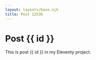 ```yaml
---
layout: layouts/base.njk
title: Post 12536
---
```


# Post {{ id }}

This is post {{ id }} in my Eleventy project.
